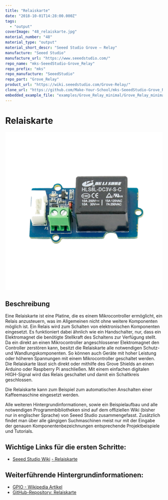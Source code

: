 ```yaml
---
title: "Relaiskarte"
date: "2018-10-01T14:28:00.000Z"
tags: 
  - "output"
coverImage: "48_relaiskarte.jpg"
material_number: "48"
material_type: "output"
material_short_descr: "Seeed Studio Grove – Relay"
manufacture: "Seeed Studio"
manufacture_url: "https://www.seeedstudio.com/"
repo_name: "mks-SeeedStudio-Grove_Relay"
repo_prefix: "mks"
repo_manufacture: "SeeedStudio"
repo_part: "Grove_Relay"
product_url: "https://wiki.seeedstudio.com/Grove-Relay/"
clone_url: "https://github.com/Make-Your-School/mks-SeeedStudio-Grove_Relay.git"
embedded_example_file: "examples/Grove_Relay_minimal/Grove_Relay_minimal.ino"
---
```



# Relaiskarte

![Relaiskarte](./48_relaiskarte.png)

## Beschreibung
Eine Relaiskarte ist eine Platine, die es einem Mikrocontroller ermöglicht, ein Relais anzusteuern, was im Allgemeinen nicht ohne weitere Komponenten möglich ist.  Ein Relais wird zum Schalten von elektronischen Komponenten eingesetzt. Es funktioniert dabei ähnlich wie ein Handschalter, nur, dass ein Elektromagnet die benötigte Stellkraft des Schaltens zur Verfügung stellt. Da ein direkt an einen Mikrocontroller angeschlossener Elektromagnet den Controller zerstören kann, besitzt die Relaiskarte alle notwendigen Schutz- und Wandlungskomponenten. So können auch Geräte mit hoher Leistung oder höheren Spannungen mit einem Mikrocontroller geschaltet werden. Die Relaiskarte lässt sich direkt oder mithilfe des Grove Shields an einen Arduino oder Raspberry Pi anschließen. Mit einem einfachen digitalen HIGH-Signal wird das Relais geschaltet und damit ein Schaltkreis geschlossen.

Die Relaiskarte kann zum Beispiel zum automatischen Anschalten einer Kaffeemaschine eingesetzt werden.

Alle weiteren Hintergrundinformationen, sowie ein Beispielaufbau und alle notwendigen Programmbibliotheken sind auf dem offiziellen Wiki (bisher nur in englischer Sprache) von Seeed Studio zusammengefasst. Zusätzlich findet man über alle gängigen Suchmaschinen meist nur mit der Eingabe der genauen Komponentenbezeichnungen entsprechende Projektbeispiele und Tutorials.

<!-- infolist -->

<!-- infolists -->
## Wichtige Links für die ersten Schritte:

- [Seeed Studio Wiki](http://wiki.seeedstudio.com/Grove-Relay/) [- Relaiskarte](http://wiki.seeedstudio.com/Grove-Relay/)

## Weiterführende Hintergrundinformationen:

- [GPIO - Wikipedia Artikel](https://de.wikipedia.org/wiki/Allzweckeingabe/-ausgabe)
- [GitHub-Repository: Relaiskarte](https://github.com/MakeYourSchool/48-Relaiskarte)




